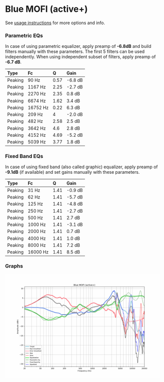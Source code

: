 # Blue MOFI (active+)
See [usage instructions](https://github.com/jaakkopasanen/AutoEq#usage) for more options and info.

### Parametric EQs
In case of using parametric equalizer, apply preamp of **-6.8dB** and build filters manually
with these parameters. The first 5 filters can be used independently.
When using independent subset of filters, apply preamp of **-6.7 dB**.

| Type    | Fc       |    Q | Gain    |
|:--------|:---------|:-----|:--------|
| Peaking | 90 Hz    | 0.57 | -6.8 dB |
| Peaking | 1167 Hz  | 2.25 | -2.7 dB |
| Peaking | 2270 Hz  | 2.35 | 0.8 dB  |
| Peaking | 6674 Hz  | 1.62 | 3.4 dB  |
| Peaking | 16752 Hz | 0.22 | 6.3 dB  |
| Peaking | 209 Hz   | 4    | -2.0 dB |
| Peaking | 482 Hz   | 2.58 | 2.5 dB  |
| Peaking | 3642 Hz  | 4.6  | 2.8 dB  |
| Peaking | 4152 Hz  | 4.69 | -5.2 dB |
| Peaking | 5039 Hz  | 3.77 | 1.8 dB  |

### Fixed Band EQs
In case of using fixed band (also called graphic) equalizer, apply preamp of **-9.1dB**
(if available) and set gains manually with these parameters.

| Type    | Fc       |    Q | Gain    |
|:--------|:---------|:-----|:--------|
| Peaking | 31 Hz    | 1.41 | -0.9 dB |
| Peaking | 62 Hz    | 1.41 | -5.7 dB |
| Peaking | 125 Hz   | 1.41 | -4.8 dB |
| Peaking | 250 Hz   | 1.41 | -2.7 dB |
| Peaking | 500 Hz   | 1.41 | 2.7 dB  |
| Peaking | 1000 Hz  | 1.41 | -3.1 dB |
| Peaking | 2000 Hz  | 1.41 | 0.7 dB  |
| Peaking | 4000 Hz  | 1.41 | 1.0 dB  |
| Peaking | 8000 Hz  | 1.41 | 7.2 dB  |
| Peaking | 16000 Hz | 1.41 | 8.5 dB  |

### Graphs
![](./Blue%20MOFI%20(active+).png)